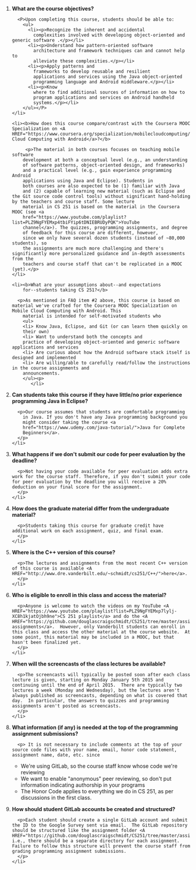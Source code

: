 <OL>
<LI> <B> What are the course objectives?</b>

      <P>Upon completing this course, students should be able to:
        <ul>
          <li><p>Recognize the inherent and accidental
            complexities involved with developing object-oriented and generic software .</p></li>
          <li><p>Understand how pattern-oriented software
            architecture and framework techniques can and cannot help to
            alleviate these complexities.</p></li>
          <li><p>Apply patterns and
            frameworks to develop reusable and resilient 
            applications and services using the Java object-oriented
            programming language and Android middleware.</p></li>
          <li><p>Know
            where to find additional sources of information on how to
            program applications and services on Android handheld
            systems.</p></li>
        </ul></P>
    </li>

    <li><b>How does this course compare/contrast with the Coursera MOOC Specialization on <A HREF="https://www.coursera.org/specialization/mobilecloudcomputing/2">Mobile Cloud Computing with Android</a>?</b>

         <p>The material in both courses focuses on teaching mobile software
        development at both a conceptual level (e.g., an understanding
        of software patterns, object-oriented design, and frameworks)
        and a practical level (e.g., gain experience programming Android
        applications using Java and Eclipse). Students in
        both courses are also expected to be (1) familiar with Java 
        and (2) capable of learning new material (such as Eclipse and the Git source code control tools) without significant hand-holding by the teachers and course staff. Some lecture
        material in CS 251 is based on the material in the Coursera MOOC (see <a
        href="https://www.youtube.com/playlist?list=PLZ9NgFYEMxp4tbiFYip6tDNIEBRUDyPQK">YouTube
        channel</a>). The quizzes, programming assignments, and degree
        of feedback for this course are different, however,
        since we only have several dozen students (instead of ~80,000 students), so
        the assignments are much more challenging and there's significantly more personalized guidance and in-depth assessments from the
        teachers and course staff that can't be replicated in a MOOC (yet).</p>
    </li>

    <li><b>What are your assumptions about--and expectations
        for--students taking CS 251?</b>

      <p>As mentioned in FAQ item #2 above, this course is based on material we've crafted for the Coursera MOOC Specialization on Mobile Cloud Computing with Android. This
        material is intended for self-motivated students who
        <ul>
        <li> Know Java, Eclipse, and Git (or can learn them quickly on
        their own) 
        <li> Want to understand both the concepts and
        practice of developing object-oriented and generic software applications and services
        <li> Are curious about how the Android software stack itself is designed and implemented
        <li> Are willing/able to carefully read/follow the instructions in the course assignments and 
        announcements. 
        </ul><p>
           </li>

  <li> <b>Can students take this course if they have little/no prior
      experience programming Java in Eclipse?</b>

      <p>Our course assumes that students are comfortable programming
        in Java. If you don't have any Java programming background you
        might consider taking the course <a
        href="https://www.udemy.com/java-tutorial/">Java for Complete
        Beginners</a>. 
      </p>
    </li>

<li> <b>What happens if we don't submit our code for peer evaluation by the deadline?</b>

      <p>Not having your code available for peer evaluation adds extra work for the course staff. Therefore, if you don't submit your code for peer evaluation by the deadline you will receive a 20% deduction on your final score for the assignment.
      </p>
    </li>

<li> <b>How does the graduate material differ from the undergraduate material?</b>

      <p>Students taking this course for graduate credit have additional work on each assignment, quiz, and final exam.
      </p>
    </li>

<li> <b>Where is the C++ version of this course?</b>

      <p>The lectures and assignments from the most recent C++ version of this course is available <A HREF="http://www.dre.vanderbilt.edu/~schmidt/cs251/C++/">here</a>.
      </p>
    </li>

<li> <b>Who is eligible to enroll in this class and access the material?</b>

      <p>Anyone is welcome to watch the videos on my YouTube <A HREF="https://www.youtube.com/playlist?list=PLZ9NgFYEMxp7lylj-XC8h1kjatOjbh9ne">CS 251 playlist</a> and do the <A HREF="https://github.com/douglascraigschmidt/CS251/tree/master/assignments">programming assignments</a>.  However, only Vanderbilt students can enroll in this class and access the other material at the course website.  At some point, this material may be included in a MOOC, but that hasn't been finalized yet.
      </p>
    </li>

<li> <b>When will the screencasts of the class lectures be available?</b>

      <p>The screencasts will typically be posted soon after each class lecture is given, starting on Monday January 5th 2015 and continuing until the end of April 2015.  There are typically two lectures a week (Monday and Wednesday), but the lectures aren't always published as screencasts, depending on what is covered that day.  In particular, the answers to quizzes and programming assignments aren't posted as screencasts.
      </p>
    </li>

<li> <b>What information (if any) is needed at the top of the programming assignment submissions?</b>

      <p> It is not necessary to include comments at the top of your source code files with your name, email, honor code statement, assignment name, date, etc. since
<ul>
<li>We're using GitLab, so the course staff know whose code we're reviewing
<li>We want to enable "anonymous" peer reviewing, so don't put information indicating authorship in your programs
<LI>The Honor Code applies to everything we do in CS 251, as per discussions in the first class.
</ul>  </p>
    </li>
<li> <b>How should student GitLab accounts be created and structured?</b>

      <p>Each student should create a single GitLab account and submit the ID to the Google Survey sent via email.  The GitLab repository should be structured like the assignment folder <A HREF="https://github.com/douglascraigschmidt/CS251/tree/master/assignments/">here</a>, i.e., there should be a separate directory for each assignment.  Failure to follow this structure will prevent the course staff from grading programming assignment submissions.
      </p>
    </li>

</ol> 